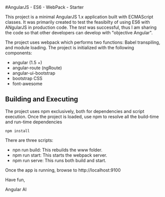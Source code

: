 #AngularJS - ES6 - WebPack - Starter

This project is a minimal AngularJS 1.x application built with ECMAScript classes.
It was primarily created to test the feasibilty of using ES6 with ANgularJS in production code.
The *test* was successful, thus I am sharing the code so that other developers can develop with "objective Angular".

The project uses webpack which performs two functions: Babel transpiling, and module loading.
The project is initialized with the following components:

* angular (1.5 +)
* angular-route (ngRoute)
* angular-ui-bootstrap
* bootstrap CSS
* font-awesome

## Building and Executing

The project uses npm exclusively, both for dependencies and script execution.
Once the project is loaded, use npm to resolve all the build-time and run-time dependencies

```npm install```

There are three scripts:

* npn run build: This rebuilds the www folder.
* npm run start: This starts the webpack server.
* npm run serve: This runs both build and start.

Once the app is running, browse to http://localhost:9100

Have fun,

Angular Al